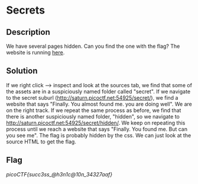 # Secrets

## Description

We have several pages hidden. Can you find the one with the flag?
The website is running [here](http://saturn.picoctf.net:54925/).

## Solution

If we right click --> inspect and look at the sources tab, we find that some of the assets are in a suspiciously named folder called "secret". If we navigate to the secret suburl (http://saturn.picoctf.net:54925/secret/), we find a website that says "Finally. You almost found me. you are doing well". We are on the right track. If we repeat the same process as before, we find that there is another suspiciously named folder, "hidden", so we navigate to http://saturn.picoctf.net:54925/secret/hidden/. We keep on repeating this process until we reach a website that says "Finally. You found me. But can you see me". The flag is probably hidden by the css. We can just look at the source HTML to get the flag.

## Flag

*picoCTF{succ3ss_@h3n1c@10n_34327aaf}*

